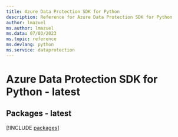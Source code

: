 ```yaml
---
title: Azure Data Protection SDK for Python
description: Reference for Azure Data Protection SDK for Python
author: lmazuel
ms.author: lmazuel
ms.data: 07/03/2023
ms.topic: reference
ms.devlang: python
ms.service: dataprotection
---
```

# Azure Data Protection SDK for Python - latest
## Packages - latest
[!INCLUDE [packages](data-protection-index.md)]